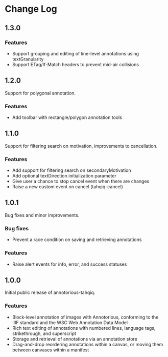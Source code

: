 # Change Log

## 1.3.0

### Features

- Support grouping and editing of line-level annotations using textGranularity
- Support ETag/If-Match headers to prevent mid-air collisions

## 1.2.0

Support for polygonal annotation.

### Features

- Add toolbar with rectangle/polygon annotation tools

## 1.1.0

Support for filtering search on motivation, improvements to cancellation.

### Features

- Add support for filtering search on secondaryMotivation
- Add optional textDirection initialization parameter
- Give user a chance to stop cancel event when there are changes
- Raise a new custom event on cancel (tahqiq-cancel)

## 1.0.1

Bug fixes and minor improvements.

### Bug fixes

- Prevent a race condition on saving and retrieving annotations

### Features

- Raise alert events for info, error, and success statuses

## 1.0.0

Initial public release of annotorious-tahqiq.

### Features

- Block-level annotation of images with Annotorious, conforming to the IIIF standard and the W3C Web Annotation Data Model
- Rich text editing of annotations with numbered lines, language tags, strikethrough, and superscript
- Storage and retrieval of annotations via an annotation store
- Drag-and-drop reordering annotations within a canvas, or moving them between canvases within a manifest
